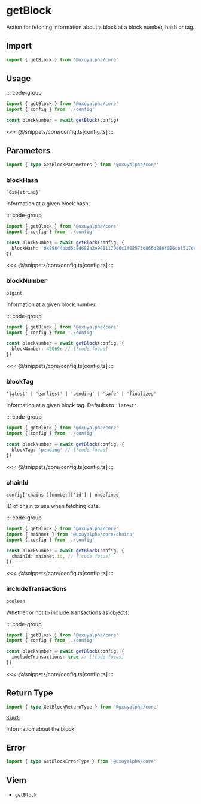 <script setup>
const packageName = '@uxuyalpha/core'
const actionName = 'getBlock'
const typeName = 'GetBlock'
</script>

# getBlock

Action for fetching information about a block at a block number, hash or tag.

## Import

```ts
import { getBlock } from '@uxuyalpha/core'
```

## Usage

::: code-group
```ts [index.ts]
import { getBlock } from '@uxuyalpha/core'
import { config } from './config'

const blockNumber = await getBlock(config)
```
<<< @/snippets/core/config.ts[config.ts]
:::

## Parameters

```ts
import { type GetBlockParameters } from '@uxuyalpha/core'
```

### blockHash

`` `0x${string}` ``

Information at a given block hash.

::: code-group
```ts [index.ts]
import { getBlock } from '@uxuyalpha/core'
import { config } from './config'

const blockNumber = await getBlock(config, {
  blockHash: '0x89644bbd5c8d682a2e9611170e6c1f02573d866d286f006cbf517eec7254ec2d' // [!code focus]
})
```
<<< @/snippets/core/config.ts[config.ts]
:::

### blockNumber

`` bigint ``

Information at a given block number.

::: code-group
```ts [index.ts]
import { getBlock } from '@uxuyalpha/core'
import { config } from './config'

const blockNumber = await getBlock(config, {
  blockNumber: 42069n // [!code focus]
})
```
<<< @/snippets/core/config.ts[config.ts]
:::

### blockTag

`` 'latest' | 'earliest' | 'pending' | 'safe' | 'finalized' ``

Information at a given block tag. Defaults to `'latest'`.

::: code-group
```ts [index.ts]
import { getBlock } from '@uxuyalpha/core'
import { config } from './config'

const blockNumber = await getBlock(config, {
  blockTag: 'pending' // [!code focus]
})
```
<<< @/snippets/core/config.ts[config.ts]
:::

### chainId

`config['chains'][number]['id'] | undefined`

ID of chain to use when fetching data.

::: code-group
```ts [index.ts]
import { getBlock } from '@uxuyalpha/core'
import { mainnet } from '@uxuyalpha/core/chains'
import { config } from './config'

const blockNumber = await getBlock(config, {
  chainId: mainnet.id, // [!code focus]
})
```
<<< @/snippets/core/config.ts[config.ts]
:::

### includeTransactions

`boolean`

Whether or not to include transactions as objects.

::: code-group
```ts [index.ts]
import { getBlock } from '@uxuyalpha/core'
import { config } from './config'

const blockNumber = await getBlock(config, {
  includeTransactions: true // [!code focus]
})
```
<<< @/snippets/core/config.ts[config.ts]
:::

## Return Type

```ts
import { type GetBlockReturnType } from '@uxuyalpha/core'
```

[`Block`](https://viem.sh/docs/glossary/types.html#block)

Information about the block.

## Error

```ts
import { type GetBlockErrorType } from '@uxuyalpha/core'
```

<!--@include: @shared/query-imports.md-->

## Viem

- [`getBlock`](https://viem.sh/docs/actions/public/getBlock.html)
